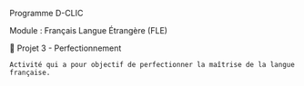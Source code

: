     
Programme D-CLIC

Module : Français Langue Étrangère (FLE)

🔹 Projet 3 - Perfectionnement

    Activité qui a pour objectif de perfectionner la maîtrise de la langue française.
    

